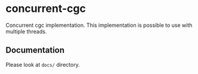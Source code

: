 # concurrent-cgc
Concurrent cgc implementation. This implementation is possible to use with multiple threads.

## Documentation
Please look at `docs/` directory.
